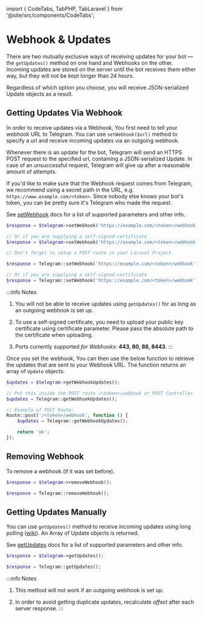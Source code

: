 import { CodeTabs, TabPHP, TabLaravel } from '@site/src/components/CodeTabs';

# Webhook & Updates

There are two mutually exclusive ways of receiving updates for your bot — the `getUpdates()` method on one hand and Webhooks on the other. Incoming updates are stored on the server until the bot receives them either way, but they will not be kept longer than 24 hours.

Regardless of which option you choose, you will receive JSON-serialized Update objects as a result.

## Getting Updates Via Webhook

In order to receive updates via a Webhook, You first need to tell your webhook URL to Telegram. You can use `setWebhook($url)` method to specify a url and receive incoming updates via an outgoing webhook.

Whenever there is an update for the bot, Telegram will send an HTTPS POST request to the specified url, containing a JSON-serialized Update. In case of an unsuccessful request, Telegram will give up after a reasonable amount of attempts.

If you'd like to make sure that the Webhook request comes from Telegram, we recommend using a secret path in the URL, e.g. `https://www.example.com/<token>`. Since nobody else knows your bot's token, you can be pretty sure it's Telegram who made the request.

See [setWebhook](https://core.telegram.org/bots/api#setwebhook) docs for a list of supported parameters and other info.

<CodeTabs>
<TabPHP>

```php
$response = $telegram->setWebhook('https://example.com/<token>/webhook');

// Or if you are supplying a self-signed-certificate
$response = $telegram->setWebhook('https://example.com/<token>/webhook', '/path/to/public_key_certificate.pub');
```

</TabPHP>
<TabLaravel>

```php
// Don't forget to setup a POST route in your Laravel Project.

$response = Telegram::setWebhook('https://example.com/<token>/webhook');

// Or if you are supplying a self-signed-certificate
$response = Telegram::setWebhook('https://example.com/<token>/webhook', '/path/to/public_key_certificate.pub');
```

</TabLaravel>
</CodeTabs>

:::info Notes
1. You will not be able to receive updates using `getUpdates()` for as long as an outgoing webhook is set up.

2. To use a self-signed certificate, you need to upload your public key certificate using certificate parameter. Please pass the absolute path to the certificate when uploading.

3. Ports currently supported *for Webhooks*: **443, 80, 88, 8443**.
:::

Once you set the webhook, You can then use the below function to retrieve the updates that are sent to your Webhook URL. The function returns an array of `Update` objects.

<CodeTabs>
<TabPHP>

```php
$updates = $telegram->getWebhookUpdates();
```

</TabPHP>
<TabLaravel>

```php
// Put this inside the POST route /<token>/webhook or POST Controller
$updates = Telegram::getWebhookUpdates();

// Example of POST Route:
Route::post('/<token>/webhook', function () {
    $updates = Telegram::getWebhookUpdates();

    return 'ok';
});
```

</TabLaravel>
</CodeTabs>

## Removing Webhook

To remove a webhook (if it was set before).

<CodeTabs>
<TabPHP>

```php
$response = $telegram->removeWebhook();
```

</TabPHP>

<TabLaravel>

```php
$response = Telegram::removeWebhook();
```

</TabLaravel>
</CodeTabs>

## Getting Updates Manually

You can use `getUpdates()` method to receive incoming updates using long polling ([wiki](http://en.wikipedia.org/wiki/Push_technology#Long_polling)). An Array of Update objects is returned.

See [getUpdates](https://core.telegram.org/bots/api#getupdates
) docs for a list of supported parameters and other info.

<CodeTabs>
<TabPHP>

```php
$response = $telegram->getUpdates();
```

</TabPHP>

<TabLaravel>

```php
$response = Telegram::getUpdates();
```

</TabLaravel>
</CodeTabs>

:::info Notes
1. This method will not work if an outgoing webhook is set up.

2. In order to avoid getting duplicate updates, recalculate *offset* after each server response.
:::
